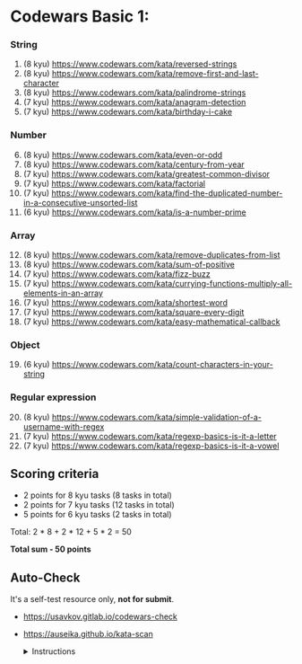 # Codewars Basic 1:

### String

1. (8 kyu) https://www.codewars.com/kata/reversed-strings
2. (8 kyu) https://www.codewars.com/kata/remove-first-and-last-character
3. (8 kyu) https://www.codewars.com/kata/palindrome-strings
4. (7 kyu) https://www.codewars.com/kata/anagram-detection
5. (7 kyu) https://www.codewars.com/kata/birthday-i-cake

### Number

6. (8 kyu) https://www.codewars.com/kata/even-or-odd
7. (8 kyu) https://www.codewars.com/kata/century-from-year
8. (7 kyu) https://www.codewars.com/kata/greatest-common-divisor
9. (7 kyu) https://www.codewars.com/kata/factorial
10. (7 kyu) https://www.codewars.com/kata/find-the-duplicated-number-in-a-consecutive-unsorted-list
11. (6 kyu) https://www.codewars.com/kata/is-a-number-prime

### Array

12. (8 kyu) https://www.codewars.com/kata/remove-duplicates-from-list
13. (8 kyu) https://www.codewars.com/kata/sum-of-positive
14. (7 kyu) https://www.codewars.com/kata/fizz-buzz
15. (7 kyu) https://www.codewars.com/kata/currying-functions-multiply-all-elements-in-an-array
16. (7 kyu) https://www.codewars.com/kata/shortest-word
17. (7 kyu) https://www.codewars.com/kata/square-every-digit
18. (7 kyu) https://www.codewars.com/kata/easy-mathematical-callback

### Object

19. (6 kyu) https://www.codewars.com/kata/count-characters-in-your-string

### Regular expression

20. (8 kyu) https://www.codewars.com/kata/simple-validation-of-a-username-with-regex
21. (7 kyu) https://www.codewars.com/kata/regexp-basics-is-it-a-letter
22. (7 kyu) https://www.codewars.com/kata/regexp-basics-is-it-a-vowel

## Scoring criteria

- 2 points for 8 kyu tasks (8 tasks in total)
- 2 points for 7 kyu tasks (12 tasks in total)
- 5 points for 6 kyu tasks (2 tasks in total)

Total: 2 \* 8 + 2 \* 12 + 5 \* 2 = 50

**Total sum - 50 points**

## Auto-Check

It's a self-test resource only, **not for submit**.

- https://usavkov.gitlab.io/codewars-check
- https://auseika.github.io/kata-scan
    <details>
    <summary>Instructions</summary>

    1. Insert the list below into cata scan input.
    <pre>
  https://www.codewars.com/kata/reversed-strings
  https://www.codewars.com/kata/remove-first-and-last-character
  https://www.codewars.com/kata/palindrome-strings
  https://www.codewars.com/kata/anagram-detection
  https://www.codewars.com/kata/birthday-i-cake
  https://www.codewars.com/kata/even-or-odd
  https://www.codewars.com/kata/century-from-year
  https://www.codewars.com/kata/greatest-common-divisor
  https://www.codewars.com/kata/factorial
  https://www.codewars.com/kata/find-the-duplicated-number-in-a-consecutive-unsorted-list
  https://www.codewars.com/kata/is-a-number-prime
  https://www.codewars.com/kata/remove-duplicates-from-list
  https://www.codewars.com/kata/sum-of-positive
  https://www.codewars.com/kata/fizz-buzz
  https://www.codewars.com/kata/currying-functions-multiply-all-elements-in-an-array
  https://www.codewars.com/kata/shortest-word
  https://www.codewars.com/kata/square-every-digit
  https://www.codewars.com/kata/easy-mathematical-callback
  https://www.codewars.com/kata/count-characters-in-your-string
  https://www.codewars.com/kata/simple-validation-of-a-username-with-regex
  https://www.codewars.com/kata/regexp-basics-is-it-a-letter
  https://www.codewars.com/kata/regexp-basics-is-it-a-vowel
  username
    </pre>
    2. Change `username` to your one.
    3. Click 'CHECK' to see the result.
    </details>
